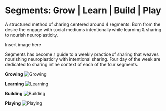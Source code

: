 # Segments: Grow | Learn | Build | Play

A structured method of sharing centered around 4 segments: Born from the desire the engage with social mediums intentionally while learning & sharing to nourish neuroplasticity. 

Insert image here

Segments has become a guide to a weekly practice of sharing that weaves nourishing neuroplasticity with intentional sharing. Four day of the week are dedicated to sharing int he context of each of the four segments.

**Growing** 
![Growing](https://segments-imgs.s3.us-west-1.amazonaws.com/growing.jpg)

**Learning**
![Learning](https://segments-imgs.s3.us-west-1.amazonaws.com/learning.jpg)

**Building**
![Building](https://segments-imgs.s3.us-west-1.amazonaws.com/building.jpg)

**Playing** 
![Playing](https://segments-imgs.s3.us-west-1.amazonaws.com/playing.jpg)